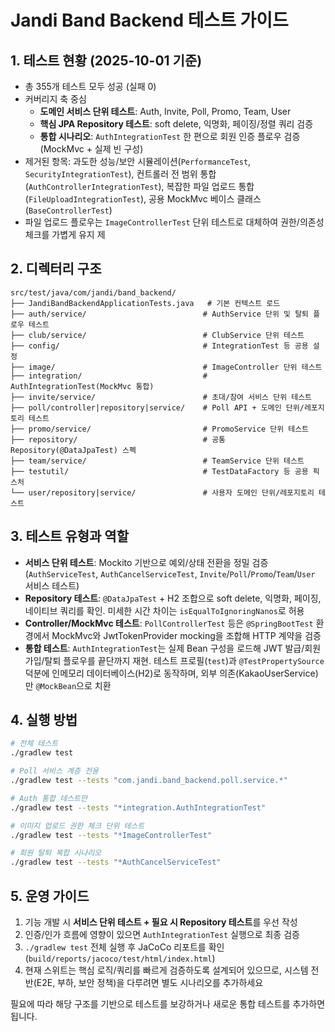 # Jandi Band Backend 테스트 가이드

## 1. 테스트 현황 (2025-10-01 기준)
- 총 355개 테스트 모두 성공 (실패 0)
- 커버리지 축 중심
  - **도메인 서비스 단위 테스트**: Auth, Invite, Poll, Promo, Team, User
  - **핵심 JPA Repository 테스트**: soft delete, 익명화, 페이징/정렬 쿼리 검증
  - **통합 시나리오**: `AuthIntegrationTest` 한 편으로 회원 인증 플로우 검증(MockMvc + 실제 빈 구성)
- 제거된 항목: 과도한 성능/보안 시뮬레이션(`PerformanceTest`, `SecurityIntegrationTest`), 컨트롤러 전 범위 통합(`AuthControllerIntegrationTest`), 복잡한 파일 업로드 통합(`FileUploadIntegrationTest`), 공용 MockMvc 베이스 클래스(`BaseControllerTest`)
- 파일 업로드 플로우는 `ImageControllerTest` 단위 테스트로 대체하여 권한/의존성 체크를 가볍게 유지
제
## 2. 디렉터리 구조
```
src/test/java/com/jandi/band_backend/
├── JandiBandBackendApplicationTests.java   # 기본 컨텍스트 로드
├── auth/service/                          # AuthService 단위 및 탈퇴 플로우 테스트
├── club/service/                          # ClubService 단위 테스트
├── config/                                # IntegrationTest 등 공용 설정
├── image/                                 # ImageController 단위 테스트
├── integration/                           # AuthIntegrationTest(MockMvc 통합)
├── invite/service/                        # 초대/참여 서비스 단위 테스트
├── poll/controller|repository|service/    # Poll API + 도메인 단위/레포지토리 테스트
├── promo/service/                         # PromoService 단위 테스트
├── repository/                            # 공통 Repository(@DataJpaTest) 스펙
├── team/service/                          # TeamService 단위 테스트
├── testutil/                              # TestDataFactory 등 공용 픽스처
└── user/repository|service/               # 사용자 도메인 단위/레포지토리 테스트
```

## 3. 테스트 유형과 역할
- **서비스 단위 테스트**: Mockito 기반으로 예외/상태 전환을 정밀 검증 (`AuthServiceTest`, `AuthCancelServiceTest`, `Invite`/`Poll`/`Promo`/`Team`/`User` 서비스 테스트)
- **Repository 테스트**: `@DataJpaTest` + H2 조합으로 soft delete, 익명화, 페이징, 네이티브 쿼리를 확인. 미세한 시간 차이는 `isEqualToIgnoringNanos`로 허용
- **Controller/MockMvc 테스트**: `PollControllerTest` 등은 `@SpringBootTest` 환경에서 MockMvc와 JwtTokenProvider mocking을 조합해 HTTP 계약을 검증
- **통합 테스트**: `AuthIntegrationTest`는 실제 Bean 구성을 로드해 JWT 발급/회원가입/탈퇴 플로우를 끝단까지 재현. 테스트 프로필(`test`)과 `@TestPropertySource` 덕분에 인메모리 데이터베이스(H2)로 동작하며, 외부 의존(KakaoUserService)만 `@MockBean`으로 치환

## 4. 실행 방법
```bash
# 전체 테스트
./gradlew test

# Poll 서비스 계층 전용
./gradlew test --tests "com.jandi.band_backend.poll.service.*"

# Auth 통합 테스트만
./gradlew test --tests "*integration.AuthIntegrationTest"

# 이미지 업로드 권한 체크 단위 테스트
./gradlew test --tests "*ImageControllerTest"

# 회원 탈퇴 복합 시나리오
./gradlew test --tests "*AuthCancelServiceTest"
```

## 5. 운영 가이드
1. 기능 개발 시 **서비스 단위 테스트 + 필요 시 Repository 테스트**를 우선 작성
2. 인증/인가 흐름에 영향이 있으면 `AuthIntegrationTest` 실행으로 최종 검증
3. `./gradlew test` 전체 실행 후 JaCoCo 리포트를 확인 (`build/reports/jacoco/test/html/index.html`)
4. 현재 스위트는 핵심 로직/쿼리를 빠르게 검증하도록 설계되어 있으므로, 시스템 전반(E2E, 부하, 보안 정책)을 다루려면 별도 시나리오를 추가하세요

필요에 따라 해당 구조를 기반으로 테스트를 보강하거나 새로운 통합 테스트를 추가하면 됩니다.
